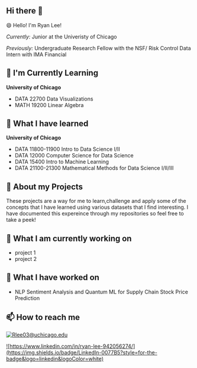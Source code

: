 ## Hi there 👋

<!--
**Rjlee22/Rjlee22** is a ✨ _special_ ✨ repository because its `README.md` (this file) appears on your GitHub profile.

Here are some ideas to get you started:

- 🔭 I’m currently working on ...
- 🌱 I’m currently learning ...
- 👯 I’m looking to collaborate on ...
- 🤔 I’m looking for help with ...
- 💬 Ask me about ...
- 📫 How to reach me: ...
- 😄 Pronouns: ...
- ⚡ Fun fact: ...
-->

😄 Hello! I'm Ryan Lee! 

<i>Currently: </i> Junior at the Univeristy of Chicago

<i>Previously: </i> Undergraduate Research Fellow with the NSF/ Risk Control Data Intern with IMA Financial
<h2> 🌱 I'm Currently Learning</h2>

__University of Chicago__
- DATA 22700 Data Visualizations 
- MATH 19200 Linear Algebra

<h2> 🌱 What I have learned</h2>

__University of Chicago__
- DATA 11800-11900 Intro to Data Science I/II
- DATA 12000 Computer Science for Data Science
- DATA 15400 Intro to Machine Learning
- DATA 21100-21300 Mathematical Methods for Data Science I/II/III

<h2> 🤔 About my Projects </h2>

These projects  are a way for me to learn,challenge and apply some of the concepts that I have learned using various datasets that I find interesting. I have documented this expereince through my repositories so feel free to take a peek! 

<h2> 🔭 What I am currently working on </h2>

- project 1
- project 2 

<h2> 🔭 What I have worked on </h2>

- NLP Sentiment Analysis and Quantum ML for Supply Chain Stock Price Prediction

<h2> 📫 How to reach me </h2>

<a href="mailto:Rlee03@uchicago.edu">![Rlee03@uchicago.edu](https://img.shields.io/badge/Gmail-D14836?style=for-the-badge&logo=gmail&logoColor=white)</a>

<a href="<https://www.linkedin.com/in/ryan-lee-942056274/>">![https://www.linkedin.com/in/ryan-lee-942056274/](https://img.shields.io/badge/LinkedIn-0077B5?style=for-the-badge&logo=linkedin&logoColor=white)</a>
